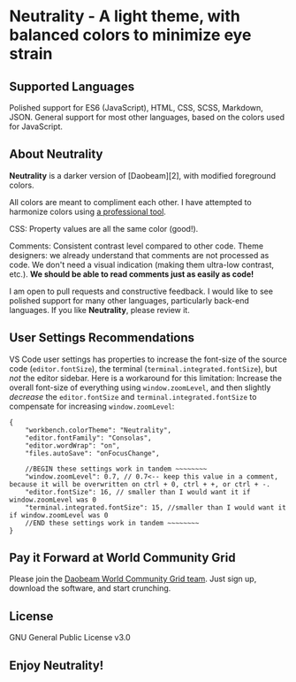 # Neutrality - A light theme, with balanced colors to minimize eye strain

## Supported Languages 
Polished support for ES6 (JavaScript), HTML, CSS, SCSS, Markdown, JSON. General support for most other languages, based on the colors used for JavaScript.

## About **Neutrality**

**Neutrality** is a darker version of [Daobeam][2], with modified foreground colors.

All colors are meant to compliment each other. I have attempted to harmonize colors using [a professional tool][0].

CSS: Property values are all the same color (good!).

Comments: Consistent contrast level compared to other code. Theme designers: we already understand that comments are not processed as code. We don't need a visual indication (making them ultra-low contrast, etc.). **We should be able to read comments just as easily as code!**

I am open to pull requests and constructive feedback. I would like to see polished support for many other languages, particularly back-end languages. If you like **Neutrality**, please review it.

## User Settings Recommendations
VS Code user settings has properties to increase the font-size of the source code (`editor.fontSize`), the terminal (`terminal.integrated.fontSize`), but *not* the editor sidebar. Here is a workaround for this limitation: Increase the overall font-size of everything using `window.zoomLevel`, and then slightly *decrease* the `editor.fontSize` and `terminal.integrated.fontSize` to compensate for increasing `window.zoomLevel`:

```
{
    "workbench.colorTheme": "Neutrality",
    "editor.fontFamily": "Consolas",
    "editor.wordWrap": "on",
    "files.autoSave": "onFocusChange",
    
    //BEGIN these settings work in tandem ~~~~~~~~
    "window.zoomLevel": 0.7, // 0.7<-- keep this value in a comment, because it will be overwritten on ctrl + 0, ctrl + +, or ctrl + -.
    "editor.fontSize": 16, // smaller than I would want it if window.zoomLevel was 0
    "terminal.integrated.fontSize": 15, //smaller than I would want it if window.zoomLevel was 0
    //END these settings work in tandem ~~~~~~~~    
}
```
## Pay it Forward at World Community Grid
Please join the [Daobeam World Community Grid team](https://join.worldcommunitygrid.org?teamId=RF7TGV6H72). Just sign up, download the software, and start crunching.

## License
GNU General Public License v3.0

## Enjoy **Neutrality**!

[0]:https://www.sessions.edu/color-calculator/

[1]:https://marketplace.visualstudio.com/items?itemName=mike-flanigan.Daobeam

[7]:https://join.worldcommunitygrid.org?teamId=RF7TGV6H72
